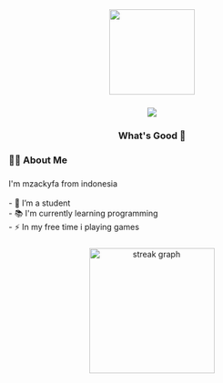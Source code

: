 <div align="center">
  <img height="150" src="https://camo.githubusercontent.com/62da68eb62b1e5f175f7d1f0191dd89a653d7908feb22d37d4a0ab07365d6791/68747470733a2f2f6d656469612e67697068792e636f6d2f6d656469612f4d3967624264396e6244724f5475314d71782f67697068792e676966"  />
</div>

###

###

<div align="center">
  <img src="https://visitor-badge.laobi.icu/badge?page_id=mzackyfa.mzackyfa&"  />
</div>

###

<h3 align="center">What's Good 👋</h3>

###

<h3 align="left">👩‍💻  About Me</h3>

###

<p align="left">I'm mzackyfa from indonesia<br><br>- 🔭 I’m a student<br>- 📚 I'm currently learning programming<br>- ⚡ In my free time i playing games</p>


###

<div align="center">
  <img src="https://streak-stats.demolab.com?user=mzackyfa&locale=en&mode=daily&theme=dark&hide_border=false&border_radius=5&order=3" height="220" alt="streak graph"  />
</div>

###
